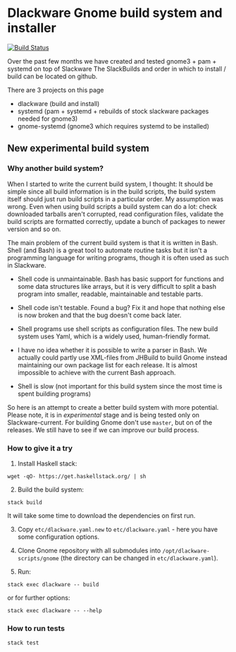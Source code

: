 # Dlackware Gnome build system and installer

[![Build Status](https://semaphoreci.com/api/v1/belka-ew/dlackware/branches/master/badge.svg)](https://semaphoreci.com/belka-ew/dlackware)

Over the past few months we have created and tested gnome3 + pam + systemd on top of Slackware
The SlackBuilds and order in which to install / build can be located on github.

There are 3 projects on this page

- dlackware (build and install)
- systemd (pam + systemd + rebuilds of stock slackware packages needed for gnome3)
- gnome-systemd (gnome3 which requires systemd to be installed)

## New experimental build system

### Why another build system?

When I started to write the current build system, I thought: It should be
simple since all build information is in the build scripts, the build system
itself should just run build scripts in a particular order. My assumption was
wrong. Even when using build scripts a build system can do a lot: check
downloaded tarballs aren't corrupted, read configuration files, validate the
build scripts are formatted correctly, update a bunch of packages to newer
version and so on.

The main problem of the current build system is that it is written in Bash.
Shell (and Bash) is a great tool to automate routine tasks but it isn't a
programming language for writing programs, though it is often used as such in
Slackware.

- Shell code is unmaintainable. Bash has basic support for functions and some
data structures like arrays, but it is very difficult to split a bash program
into smaller, readable, maintainable and testable parts.

- Shell code isn't testable. Found a bug? Fix it and hope that nothing else
is now broken and that the bug doesn't come back later.

- Shell programs use shell scripts as configuration files. The new build system
uses Yaml, which is a widely used, human-friendly format.

- I have no idea whether it is possible to write a parser in Bash. We actually
could partly use XML-files from JHBuild to build Gnome instead maintaining
our own package list for each release. It is almost impossible to achieve with
the current Bash approach.

- Shell is slow (not important for this build system since the most time is
spent building programs)

So here is an attempt to create a better build system with more potential.
Please note, it is in *experimental* stage and is being tested only on
Slackware-current. For building Gnome don't use `master`, but on of the
releases. We still have to see if we can improve our build process.

### How to give it a try

1. Install Haskell stack:

```shell
wget -qO- https://get.haskellstack.org/ | sh
```

2. Build the build system:

```shell
stack build
```

It will take some time to download the dependencies on first run.

3. Copy `etc/dlackware.yaml.new` to `etc/dlackware.yaml` - here you have some
configuration options.

4. Clone Gnome repository with all submodules into
`/opt/dlackware-scripts/gnome` (the directory can be changed in
`etc/dlackware.yaml`).

5. Run:

```shell
stack exec dlackware -- build
```

or for further options:

```shell
stack exec dlackware -- --help
```

### How to run tests

```shell
stack test
```
